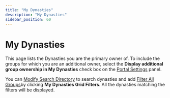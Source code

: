 ```yaml
---
title: "My Dynasties"
description: "My Dynasties"
sidebar_position: 60
---
```


# My Dynasties

This page lists the Dynasties you are the primary owner of. To include the groups for which you are
an additional owner, select the **Display additional group ownership in My Dynasties** check box on
the [Portal Settings](/docs/directorymanager/11.0/portal/generalfeatures/portal.md) panel.

You can
[Modify Search Directory](/docs/directorymanager/11.0/portal/group/allgroups/allgroups.md#modify-search-directory)
to search dynasties and add
[Filter All Groups](/docs/directorymanager/11.0/portal/group/allgroups/allgroups.md#filter-all-groups)by
clicking **My Dynasties Grid Filters**. All the dynasties matching the filters will be displayed.
